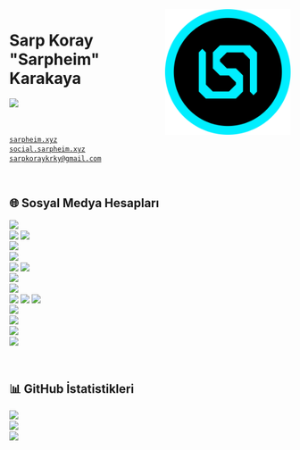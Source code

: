 <img align="right" width="225" src="assets/Sarpheim.png">

# Sarp Koray "Sarpheim" Karakaya
[<img src="https://readme-typing-svg.herokuapp.com?font=Rubik&weight=500&pause=1000&color=00EAFF&width=500&lines=Developer;Professional+Alphine+Skier">](#)

<br>

<code>[sarpheim.xyz](https://www.sarpheim.xyz)</code>
<br>
<code>[social.sarpheim.xyz](https://social.sarpheim.xyz)</code>
<br>
<code>[sarpkoraykrky@gmail.com](mailto:sarpkoraykrky@gmail.com)</code>

<br>

## 🌐 Sosyal Medya Hesapları

[<img height="28" src="https://img.shields.io/badge/Discord Sunucusu-5865F2?style=flat&logo=discord&logoColor=white">](https://discord.sarpheim.xyz)
<br>
[<img height="28" src="https://img.shields.io/badge/Facebook Profili-1877F2?style=flat&logo=facebook&logoColor=white">](https://www.facebook.com/Sarpheim)
[<img height="28" src="https://img.shields.io/badge/Facebook Grubu-1877F2?style=flat&logo=facebook&logoColor=white">](https://www.facebook.com/SarpheimAilesi)
<br>
[<img height="28" src="https://img.shields.io/badge/GitHub Profili-181717?style=flat&logo=github&logoColor=white">](https://github.com/Sarpheim)
<br>
[<img height="28" src="https://img.shields.io/badge/Instagram Profili-E4405F?style=flat&logo=instagram&logoColor=white">](https://www.instagram.com/sarpheim/)
<br>
[<img height="28" src="https://img.shields.io/badge/Reddit Profili-FF4500?style=flat&logo=reddit&logoColor=white">](https://www.reddit.com/user/Sarpheim)
[<img height="28" src="https://img.shields.io/badge/Reddit Topluluğu-FF4500?style=flat&logo=reddit&logoColor=white">](https://www.reddit.com/r/SarpheimAilesi/)
<br>
[<img height="28" src="https://img.shields.io/badge/Snapchat Profili-FFFC00?style=flat&logo=snapchat&logoColor=white">](https://www.snapchat.com/add/sarpheim)
<br>
[<img height="28" src="https://img.shields.io/badge/Spotify Profili-1DB954?style=flat&logo=spotify&logoColor=white">](https://open.spotify.com/user/sarpkoraykrky)
<br>
[<img height="28" src="https://img.shields.io/badge/Steam Profili-000000?style=flat&logo=steam&logoColor=white">](https://steamcommunity.com/id/Sarpheim)
[<img height="28" src="https://img.shields.io/badge/Steam Grubu-000000?style=flat&logo=steam&logoColor=white">](https://steamcommunity.com/groups/SarpheimAilesi)
[<img height="28" src="https://img.shields.io/badge/Steam Hediye-000000?style=flat&logo=steam&logoColor=white">](https://steamcommunity.com/tradeoffer/new/?partner=445951132&token=L_itFQjj)
<br>
[<img height="28" src="https://img.shields.io/badge/Twitch Kanalı-9146FF?style=flat&logo=twitch&logoColor=white">](https://www.twitch.tv/Sarpheim)
<br>
[<img height="28" src="https://img.shields.io/badge/Twitter Profili-1DA1F2?style=flat&logo=twitter&logoColor=white">](https://twitter.com/Sarpheim)
<br>
[<img height="28" src="https://img.shields.io/badge/VSCO Profili-000000?style=flat&logo=vsco&logoColor=white">](https://vsco.co/sarpheim0/gallery)
<br>
[<img height="28" src="https://img.shields.io/badge/YouTube Kanalı-FF0000?style=flat&logo=youtube&logoColor=white">](https://youtube.com/c/Sarpheim?sub_confirmation=1)

<br>

## 📊 GitHub İstatistikleri

[<img src="https://github-readme-stats.vercel.app/api/top-langs/?username=sarpheim&theme=github_dark&show_icons=true&layout=compact&locale=tr">](#)
<br>
[<img src="https://github-readme-stats.vercel.app/api?username=sarpheim&theme=github_dark&show_icons=true&locale=tr">](#)
<br>
[<img src="https://github-readme-streak-stats.herokuapp.com?user=sarpheim&theme=github-dark-blue&locale=tr">](#)
